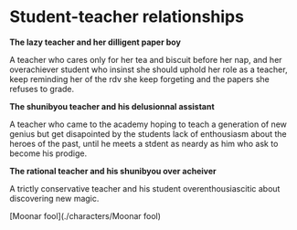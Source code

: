 # Student-teacher relationships

**The lazy teacher and her dilligent paper boy**

A teacher who cares only for her tea and biscuit before her nap, and her 
overachiever student who insinst she should uphold her role as a teacher, keep
reminding her of the rdv she keep forgeting and the papers she refuses to 
grade.

**The shunibyou teacher and his delusionnal assistant**

A teacher who came to the academy hoping to teach a generation of new genius
but get disapointed by the students lack of enthousiasm about the heroes of the
past, until he meets a stdent as neardy as him who ask to become his prodige.

**The rational teacher and his shunibyou over acheiver**

A trictly conservative teacher and his student overenthousiascitic about 
discovering new magic.

[Moonar fool](./characters/Moonar fool)

